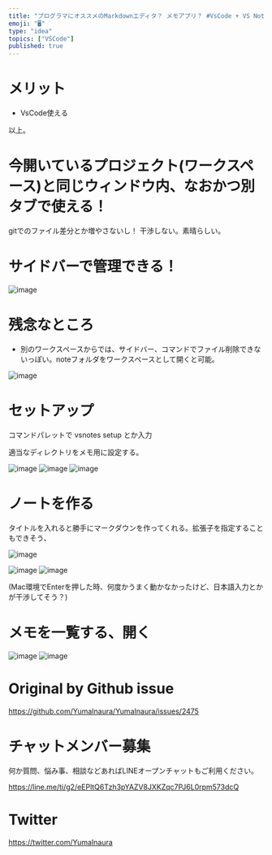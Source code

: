 ```yaml
---
title: "プログラマにオススメのMarkdownエディタ？ メモアプリ？ #VsCode + VS Notes プラグイン に決まってるでしょ？"
emoji: "🖥"
type: "idea"
topics: ["VSCode"]
published: true
---
```


# メリット

- VsCode使える

以上。

# 今開いているプロジェクト(ワークスペース)と同じウィンドウ内、なおかつ別タブで使える！

gitでのファイル差分とか増やさないし！ 干渉しない。素晴らしい。

# サイドバーで管理できる！

![image](https://user-images.githubusercontent.com/13635059/65117663-30ddd400-da25-11e9-8d03-47ab8aa2bf87.png)

# 残念なところ

- 別のワークスペースからでは、サイドバー、コマンドでファイル削除できないっぽい。noteフォルダをワークスペースとして開くと可能。

![image](https://user-images.githubusercontent.com/13635059/65118002-8b773000-da25-11e9-8095-63ec7ee5c361.png)

# セットアップ

コマンドパレットで vsnotes setup とか入力

適当なディレクトリをメモ用に設定する。

![image](https://user-images.githubusercontent.com/13635059/65115965-5833a180-da23-11e9-9ff6-b1037a262338.png)
![image](https://user-images.githubusercontent.com/13635059/65115991-608bdc80-da23-11e9-80c3-dd54768d81a6.png)
![image](https://user-images.githubusercontent.com/13635059/65116968-6df59680-da24-11e9-8193-f7de2f4130fb.png)

# ノートを作る

タイトルを入れると勝手にマークダウンを作ってくれる。拡張子を指定することもできそう、


![image](https://user-images.githubusercontent.com/13635059/65116775-2969fb00-da24-11e9-87b9-bcf1a2e2a518.png)


![image](https://user-images.githubusercontent.com/13635059/65116867-4acae700-da24-11e9-8982-b7e53b1de97d.png)
![image](https://user-images.githubusercontent.com/13635059/65116870-4b637d80-da24-11e9-8e96-dc3cadf047bc.png)

(Mac環境でEnterを押した時、何度かうまく動かなかったけど、日本語入力とかが干渉してそう？)

# メモを一覧する、開く

![image](https://user-images.githubusercontent.com/13635059/65117218-ae551480-da24-11e9-80da-c74a6ac5e3b2.png)
![image](https://user-images.githubusercontent.com/13635059/65117248-b57c2280-da24-11e9-9418-2e9460e38ecf.png)



# Original by Github issue

https://github.com/YumaInaura/YumaInaura/issues/2475








<!-- Update From Qiita API -->

# チャットメンバー募集


何か質問、悩み事、相談などあればLINEオープンチャットもご利用ください。

https://line.me/ti/g2/eEPltQ6Tzh3pYAZV8JXKZqc7PJ6L0rpm573dcQ





# Twitter


https://twitter.com/YumaInaura


<!-- Update From Qiita API -->


